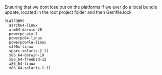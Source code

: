 Ensuring that we dont lose out on the platforms if we ever do a local bundle update, located in the root project folder and then Gemfile.lock

```
PLATFORMS
  aarch64-linux
  arm64-darwin-20
  powerpc-aix-7
  powerpc64-linux
  powerpc64le-linux
  s390x-linux
  sparc-solaris-2.11
  x86_64-darwin-19
  x86_64-freebsd-12
  x86_64-linux
  x86_64-solaris-2.11
```